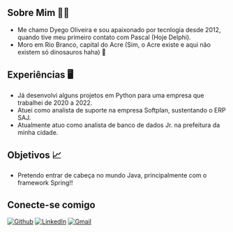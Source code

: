 ## Sobre Mim 🙅‍♂️

- Me chamo Dyego Oliveira e sou apaixonado por tecnlogia desde 2012, quando tive meu primeiro contato com Pascal (Hoje Delphi).
- Moro em Rio Branco, capital do Acre (Sim, o Acre existe e aqui não existem só dinosauros haha) 🐉


## Experiências 🖥️

- Já desenvolvi alguns projetos em Python para uma empresa que trabalhei de 2020 a 2022.
- Atuei como analista de suporte na empresa Softplan, sustentando o ERP SAJ.
- Atualmente atuo como analista de banco de dados Jr. na prefeitura da minha cidade.


## Objetivos 📈

- Pretendo entrar de cabeça no mundo Java, principalmente com o framework Spring!!

## Conecte-se comigo

[![Github](https://img.shields.io/badge/Github-000?style=for-the-badge&logo=Github&logoColor=white)](https://github.com/dyegotech)    [![LinkedIn](https://img.shields.io/badge/LinkedIn-000?style=for-the-badge&logo=linkedin&logoColor=blue)](https://www.linkedin.com/in/dyego-oliveira-31b531128/)
[![Gmail](https://img.shields.io/badge/Gmail-000?style=for-the-badge&logo=gmail&logoColor=red)](mailto:dsoliveira.tech@gmail.com)
